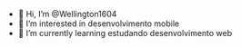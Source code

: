 - 👋 Hi, I’m @Wellington1604
- 👀 I’m interested in  desenvolvimento mobile
- 🌱 I’m currently learning  estudando desenvolvimento web

<!---
Wellington1604/Wellington1604 is a ✨ special ✨ repository because its `README.md` (this file) appears on your GitHub profile.
You can click the Preview link to take a look at your changes.
--->
